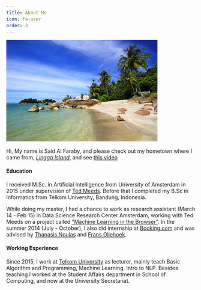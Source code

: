 ```yaml
---
title: About Me
icon: fa-user
order: 3
---
```


<img src="assets/images/pulau-berjuala.jpg" width="80%">

Hi, My name is Said Al Faraby, and please check out my hometown where I came from, [_Lingga Island_](https://goo.gl/maps/36id6WTC1Re78Aa87), and see [this video](https://www.youtube.com/watch?v=_RccFBOxYHs)

#### Education
I received M.Sc. in Artificial Intelligence from University of Amsterdam in 2015 under supervision of [Ted Meeds](https://www.linkedin.com/in/tedmeeds/). Before that I completed my B.Sc in Informatics from Telkom University, Bandung, Indonesia.

While doing my master, I had a chance to work as research assistant (March 14 - Feb 15) in Data Science Research Center Amsterdam, working with Ted Meeds on a project called [“Machine Learning in the Browser”](https://peerj.com/articles/cs-11/). In the summer 2014 (July - October), I also did internship at [Booking.com](booking.com) and was advised by [Thanasis Noulas](https://www.linkedin.com/in/noulas/) and [Frans Oliehoek](http://people.csail.mit.edu/fao/).

#### Working Experience
Since 2015, I work at [Telkom University](https://saidalfaraby.staff.telkomuniversity.ac.id/) as lecturer, mainly teach Basic Algorithm and Programming, Machine Learning, Intro to NLP. Besides teaching I worked at the Student Affairs department in School of Computing, and now at the University Secretariat.